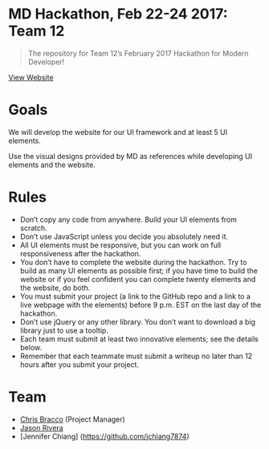 # MD Hackathon, Feb 22-24 2017: Team 12

> The repository for Team 12’s February 2017 Hackathon for Modern Developer!

[View Website](https://cbracco.github.io/md-hackathon-team12)

# Goals

We will develop the website for our UI framework and at least 5 UI elements.

Use the visual designs provided by MD as references while developing UI elements and the website.

# Rules

- Don’t copy any code from anywhere. Build your UI elements from scratch.
- Don’t use JavaScript unless you decide you absolutely need it.
- All UI elements must be responsive, but you can work on full responsiveness after the hackathon.
- You don’t have to complete the website during the hackathon. Try to build as many UI elements as possible first; if you have time to build the website or if you feel confident you can complete twenty elements and the website, do both.
- You must submit your project (a link to the GitHub repo and a link to a live webpage with the elements) before 9 p.m. EST on the last day of the hackathon.
- Don’t use jQuery or any other library. You don’t want to download a big library just to use a tooltip.
- Each team must submit at least two innovative elements; see the details below.
- Remember that each teammate must submit a writeup no later than 12 hours after you submit your project.

# Team

- [Chris Bracco](https://github.com/cbracco) (Project Manager)
- [Jason Rivera](https://github.com/rivera1294)
- [Jennifer Chiang] (https://github.com/jchiang7874)
